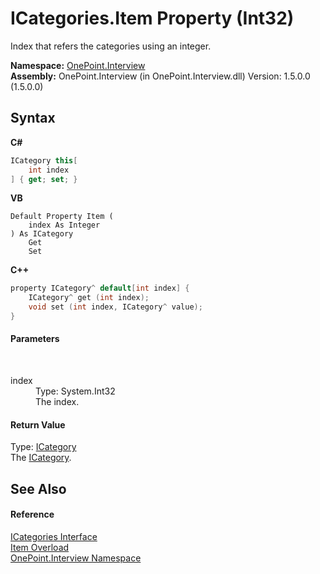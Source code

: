 # ICategories.Item Property (Int32)
 

Index that refers the categories using an integer.

**Namespace:**&nbsp;<a href="N_OnePoint_Interview">OnePoint.Interview</a><br />**Assembly:**&nbsp;OnePoint.Interview (in OnePoint.Interview.dll) Version: 1.5.0.0 (1.5.0.0)

## Syntax

**C#**<br />
``` C#
ICategory this[
	int index
] { get; set; }
```

**VB**<br />
``` VB
Default Property Item ( 
	index As Integer
) As ICategory
	Get
	Set
```

**C++**<br />
``` C++
property ICategory^ default[int index] {
	ICategory^ get (int index);
	void set (int index, ICategory^ value);
}
```


#### Parameters
&nbsp;<dl><dt>index</dt><dd>Type: System.Int32<br />The index.</dd></dl>

#### Return Value
Type: <a href="T_OnePoint_Interview_ICategory">ICategory</a><br />The <a href="T_OnePoint_Interview_ICategory">ICategory</a>.

## See Also


#### Reference
<a href="T_OnePoint_Interview_ICategories">ICategories Interface</a><br /><a href="Overload_OnePoint_Interview_ICategories_Item">Item Overload</a><br /><a href="N_OnePoint_Interview">OnePoint.Interview Namespace</a><br />